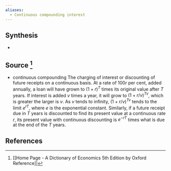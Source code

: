```yaml
---
aliases:
  - Continuous compounding interest
---
```

## Synthesis
- 
## Source [^1]
- continuous compounding The charging of interest or discounting of future receipts on a continuous basis. At a rate of $100 r$ per cent, added annually, a loan will have grown to $(1+r)^{T}$ times its original value after $T$ years. If interest is added $v$ times a year, it will grow to $(1+r / v)^{T v}$, which is greater the larger is $v$. As $v$ tends to infinity, $(1+r / v)^{T v}$ tends to the limit $e^{r T}$, where $e$ is the exponential constant. Similarly, if a future receipt due in $T$ years is discounted to find its present value at a continuous rate $r$, its present value with continuous discounting is $e^{-r T}$ times what is due at the end of the $T$ years.
## References

[^1]: [[Home Page - A Dictionary of Economics 5th Edition by Oxford Reference]]